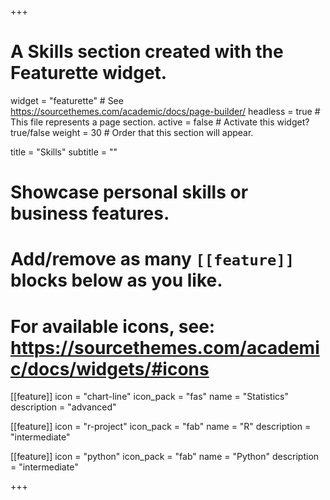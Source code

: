 +++
# A Skills section created with the Featurette widget.
widget = "featurette"  # See https://sourcethemes.com/academic/docs/page-builder/
headless = true  # This file represents a page section.
active = false  # Activate this widget? true/false
weight = 30  # Order that this section will appear.

title = "Skills"
subtitle = ""

# Showcase personal skills or business features.
# 
# Add/remove as many `[[feature]]` blocks below as you like.
# 
# For available icons, see: https://sourcethemes.com/academic/docs/widgets/#icons

[[feature]]
  icon = "chart-line"
  icon_pack = "fas"
  name = "Statistics"
  description = "advanced" 
  
[[feature]]
  icon = "r-project"
  icon_pack = "fab"
  name = "R"
  description = "intermediate"
  
[[feature]]
  icon = "python"
  icon_pack = "fab"
  name = "Python"
  description = "intermediate"

+++
